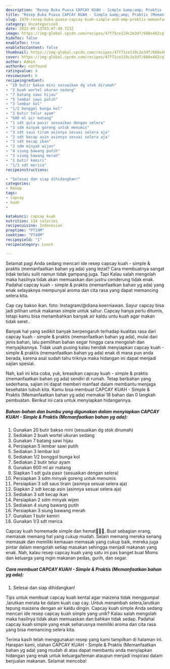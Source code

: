 ```yaml
---
description: "Resep Buka Puasa CAPCAY KUAH - Simple &amp;amp; Praktis (Memanfaatkan bahan yg ada), Sempurna"
title: "Resep Buka Puasa CAPCAY KUAH - Simple &amp;amp; Praktis (Memanfaatkan bahan yg ada), Sempurna"
slug: 1970-resep-buka-puasa-capcay-kuah-simple-and-amp-praktis-memanfaatkan-bahan-yg-ada-sempurna
category: Uncategorized
date: 2022-09-13T03:47:49.723Z
image: https://img-global.cpcdn.com/recipes/47f71ce119c2e3df/680x482cq70/capcay-kuah-simple-praktis-memanfaatkan-bahan-yg-ada-foto-resep-utama.jpg
hideToc: false
enableToc: true
enableTocContent: false
thumbnail: https://img-global.cpcdn.com/recipes/47f71ce119c2e3df/680x482cq70/capcay-kuah-simple-praktis-memanfaatkan-bahan-yg-ada-foto-resep-utama.jpg
cover: https://img-global.cpcdn.com/recipes/47f71ce119c2e3df/680x482cq70/capcay-kuah-simple-praktis-memanfaatkan-bahan-yg-ada-foto-resep-utama.jpg
author: Admin
authorAv: notfound
ratingvalue: 4
reviewcount: 6
recipeingredient:
- "20 butir bakso mini sesuaikan dg stok dirumah"
- "2 buah wortel ukuran sedang"
- "7 batang sawi hijau"
- "5 lembar sawi putih"
- "3 lembar kol"
- "1/2 bonggol bunga kol"
- "2 butir telur ayam"
- "600 ml air matang"
- "1 sdt gula pasir sesuaikan dengan selera"
- "3 sdm minyak goreng untuk menumis"
- "3 sdt saus tiram asinnya sesuai selera aja"
- "2 sdt kecap asin asinnya sesuai selera aja"
- "3 sdt kecap ikan"
- "2 sdm minyak wijen"
- "4 siung bawang putih"
- "3 siung bawang merah"
- "1 butir kemiri"
- "1/3 sdt merica"
recipeinstructions:

- "Selesai dan siap dihidangkan!"
categories:
- Resep
tags:
- capcay
- kuah
- 

katakunci: capcay kuah  
nutrition: 134 calories
recipecuisine: Indonesian
preptime: "PT19M"
cooktime: "PT40M"
recipeyield: "1"
recipecategory: Lunch

---
```



Selamat pagi Anda sedang mencari ide resep capcay kuah - simple &amp; praktis (memanfaatkan bahan yg ada) yang lezat? Cara membuatnya sangat tidak terlalu sulit namun tidak gampang juga. Tapi Kalau salah mengolah maka hasilnya tidak akan memuaskan dan justru cenderung tidak enak. Padahal capcay kuah - simple &amp; praktis (memanfaatkan bahan yg ada) yang enak selayaknya mempunyai aroma dan cita rasa yang dapat memancing selera kita.


Cap cay bakso ikan. foto: Instagram/@diana.koerniawan. Sayur capcay bisa jadi pilihan untuk makanan simple untuk sahur. Capcay hanya perlu ditumis, tetapi kamu bisa menambahkan banyak air kaldu untu kuah agar makan tidak seret..

Banyak hal yang sedikit banyak berpengaruh terhadap kualitas rasa dari capcay kuah - simple &amp; praktis (memanfaatkan bahan yg ada), mulai dari jenis bahan, lalu pemilihan bahan segar hingga cara mengolah dan menyajikannya. Tidak usah pusing kalau hendak menyiapkan capcay kuah - simple &amp; praktis (memanfaatkan bahan yg ada) enak di mana pun anda berada, karena asal sudah tahu triknya maka hidangan ini dapat menjadi sajian spesial.


Nah, kali ini kita coba, yuk, kreasikan capcay kuah - simple &amp; praktis (memanfaatkan bahan yg ada) sendiri di rumah. Tetap berbahan yang sederhana, sajian ini dapat memberi manfaat dalam membantu menjaga kesehatan tubuh kita. Kamu bisa membuat CAPCAY KUAH - Simple &amp; Praktis (Memanfaatkan bahan yg ada) memakai 18 bahan dan 0 langkah pembuatan. Berikut ini cara untuk menyiapkan hidangannya.

<!--inarticleads1-->

##### Bahan-bahan dan bumbu yang digunakan dalam menyiapkan CAPCAY KUAH - Simple &amp; Praktis (Memanfaatkan bahan yg ada):

1. Gunakan 20 butir bakso mini (sesuaikan dg stok dirumah)
1. Sediakan 2 buah wortel ukuran sedang
1. Gunakan 7 batang sawi hijau
1. Persiapkan 5 lembar sawi putih
1. Sediakan 3 lembar kol
1. Sediakan 1/2 bonggol bunga kol
1. Sediakan 2 butir telur ayam
1. Gunakan 600 ml air matang
1. Siapkan 1 sdt gula pasir (sesuaikan dengan selera)
1. Persiapkan 3 sdm minyak goreng untuk menumis
1. Persiapkan 3 sdt saus tiram (asinnya sesuai selera aja)
1. Siapkan 2 sdt kecap asin (asinnya sesuai selera aja)
1. Sediakan 3 sdt kecap ikan
1. Persiapkan 2 sdm minyak wijen
1. Sediakan 4 siung bawang putih
1. Persiapkan 3 siung bawang merah
1. Gunakan 1 butir kemiri
1. Gunakan 1/3 sdt merica


Capcay kuah homemade simple dan hemat👩‍🍳😂. Buat sebagian orang, memasak memang hal yang cukup mudah. Selain memang mereka senang memasak dan memiliki kemauan memasak yang cukup baik, mereka juga pintar dalam mengolah setiap masakan sehingga menjadi makanan yang enak. Nah, kalau resep capcay kuah yang satu ini pas banget buat Moms dan keluarga yang ingin makanan pedas, gurih, dan segar. 

<!--inarticleads2-->

##### Cara membuat CAPCAY KUAH - Simple &amp; Praktis (Memanfaatkan bahan yg ada):


1. Selesai dan siap dihidangkan!

Tips untuk membuat capcay kuah kental agar maizena tidak menggumpal ,larutkan merata ke dalam kuah cap cay. Untuk menambah selera,larutkan tepung maizena dengan air kaldu dingin. Capcay kuah simple Anda sedang mencari ide resep capcay kuah simple yang unik? Kalau salah mengolah maka hasilnya tidak akan memuaskan dan bahkan tidak sedap. Padahal capcay kuah simple yang enak seharusnya memiliki aroma dan cita rasa yang bisa memancing selera kita. 

Terima kasih telah menggunakan resep yang kami tampilkan di halaman ini. Harapan kami, olahan CAPCAY KUAH - Simple &amp; Praktis (Memanfaatkan bahan yg ada) yang mudah di atas dapat membantu anda menyiapkan hidangan yang enak untuk keluarga/teman ataupun menjadi inspirasi dalam berjualan makanan. Selamat mencoba!
